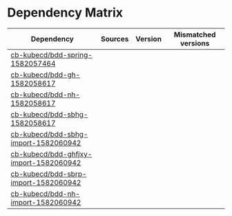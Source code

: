 # Dependency Matrix

Dependency | Sources | Version | Mismatched versions
---------- | ------- | ------- | -------------------
[cb-kubecd/bdd-spring-1582057464](https://github.com/cb-kubecd/bdd-spring-1582057464.git) |  | []() | 
[cb-kubecd/bdd-gh-1582058617](https://github.com/cb-kubecd/bdd-gh-1582058617.git) |  | []() | 
[cb-kubecd/bdd-nh-1582058617](https://github.com/cb-kubecd/bdd-nh-1582058617.git) |  | []() | 
[cb-kubecd/bdd-sbhg-1582058617](https://github.com/cb-kubecd/bdd-sbhg-1582058617.git) |  | []() | 
[cb-kubecd/bdd-sbhg-import-1582060942](https://github.com/cb-kubecd/bdd-sbhg-import-1582060942.git) |  | []() | 
[cb-kubecd/bdd-ghfjxy-import-1582060942](https://github.com/cb-kubecd/bdd-ghfjxy-import-1582060942.git) |  | []() | 
[cb-kubecd/bdd-sbrp-import-1582060942](https://github.com/cb-kubecd/bdd-sbrp-import-1582060942.git) |  | []() | 
[cb-kubecd/bdd-nh-import-1582060942](https://github.com/cb-kubecd/bdd-nh-import-1582060942.git) |  | []() | 
